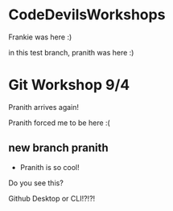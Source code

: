 # CodeDevilsWorkshops

Frankie was here :)

in this test branch, pranith was here :)

# Git Workshop 9/4

Pranith arrives again!

Pranith forced me to be here :(

## new branch pranith

- Pranith is so cool!

Do you see this?

Github Desktop or CLI!?!?!
